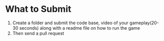 # What to Submit 
1. Create a folder and submit the code base, video of your gameplay(20-30 seconds) along with a readme file on how to run the game
2. Then send a pull request

